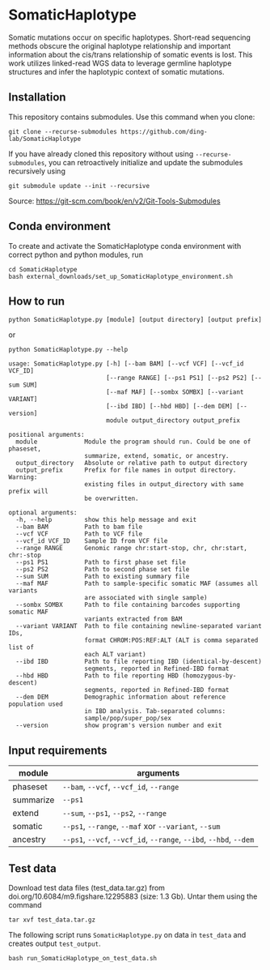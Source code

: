 # SomaticHaplotype

Somatic mutations occur on specific haplotypes. Short-read sequencing methods obscure the original haplotype relationship and important information about the cis/trans relationship of somatic events is lost. This work utilizes linked-read WGS data to leverage germline haplotype structures and infer the haplotypic context of somatic mutations.

## Installation

This repository contains submodules. Use this command when you clone: 

`git clone --recurse-submodules https://github.com/ding-lab/SomaticHaplotype`

If you have already cloned this repository without using `--recurse-submodules`, you can retroactively initialize and update the submodules recursively using

`git submodule update --init --recursive`

Source: https://git-scm.com/book/en/v2/Git-Tools-Submodules

## Conda environment

To create and activate the SomaticHaplotype conda environment with correct python and python modules, run

```
cd SomaticHaplotype
bash external_downloads/set_up_SomaticHaplotype_environment.sh
```


## How to run

```python SomaticHaplotype.py [module] [output directory] [output prefix]```

or

```
python SomaticHaplotype.py --help

usage: SomaticHaplotype.py [-h] [--bam BAM] [--vcf VCF] [--vcf_id VCF_ID]
                           [--range RANGE] [--ps1 PS1] [--ps2 PS2] [--sum SUM]
                           [--maf MAF] [--sombx SOMBX] [--variant VARIANT]
                           [--ibd IBD] [--hbd HBD] [--dem DEM] [--version]
                           module output_directory output_prefix

positional arguments:
  module             Module the program should run. Could be one of phaseset,
                     summarize, extend, somatic, or ancestry.
  output_directory   Absolute or relative path to output directory
  output_prefix      Prefix for file names in output directory. Warning:
                     existing files in output_directory with same prefix will
                     be overwritten.

optional arguments:
  -h, --help         show this help message and exit
  --bam BAM          Path to bam file
  --vcf VCF          Path to VCF file
  --vcf_id VCF_ID    Sample ID from VCF file
  --range RANGE      Genomic range chr:start-stop, chr, chr:start, chr:-stop
  --ps1 PS1          Path to first phase set file
  --ps2 PS2          Path to second phase set file
  --sum SUM          Path to existing summary file
  --maf MAF          Path to sample-specific somatic MAF (assumes all variants
                     are associated with single sample)
  --sombx SOMBX      Path to file containing barcodes supporting somatic MAF
                     variants extracted from BAM
  --variant VARIANT  Path to file containing newline-separated variant IDs,
                     format CHROM:POS:REF:ALT (ALT is comma separated list of
                     each ALT variant)
  --ibd IBD          Path to file reporting IBD (identical-by-descent)
                     segments, reported in Refined-IBD format
  --hbd HBD          Path to file reporting HBD (homozygous-by-descent)
                     segments, reported in Refined-IBD format
  --dem DEM          Demographic information about reference population used
                     in IBD analysis. Tab-separated columns:
                     sample/pop/super_pop/sex
  --version          show program's version number and exit
  ```
  
## Input requirements

| module | arguments |
| ------ | --------- |
| phaseset | `--bam`, `--vcf`, `--vcf_id`, `--range`|
| summarize | `--ps1` |
| extend | `--sum`, `--ps1`, `--ps2`, `--range` |
| somatic | `--ps1`, `--range`, `--maf` xor `--variant`, `--sum` |
| ancestry | `--ps1`, `--vcf`, `--vcf_id`, `--range`, `--ibd`, `--hbd`, `--dem` |



## Test data

Download test data files (test_data.tar.gz) from doi.org/10.6084/m9.figshare.12295883 (size: 1.3 Gb). Untar them using the command

```
tar xvf test_data.tar.gz
```

The following script runs `SomaticHaplotype.py` on data in `test_data` and creates output `test_output`.
```
bash run_SomaticHaplotype_on_test_data.sh
```
